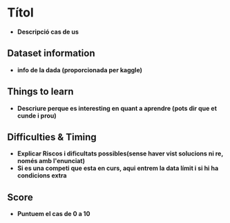 # Títol
- **Descripció cas de us**

## Dataset information

- **info de la dada (proporcionada per kaggle)**

## Things to learn
- **Descriure perque es interesting en quant a aprendre (pots dir que et cunde i prou)**

## Difficulties & Timing

- **Explicar Riscos i dificultats possibles(sense haver vist solucions ni re, només amb l'enunciat)**
- **Si es una competi que esta en curs, aqui entrem la data límit i si hi ha condicions extra**

## Score
- **Puntuem el cas de 0 a 10**
